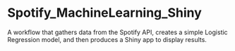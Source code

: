 # Spotify_MachineLearning_Shiny
A workflow that gathers data from the Spotify API, creates a simple Logistic Regression model, and then produces a Shiny app to display results.
